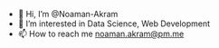 - 👋 Hi, I’m @Noaman-Akram
- 👀 I’m interested in Data Science, Web Development
- 📫 How to reach me noaman.akram@pm.me


<!---
NoemanAkram/NoemanAkram is a ✨ special ✨ repository because its `README.md` (this file) appears on your GitHub profile.
You can click the Preview link to take a look at your changes.
--->

